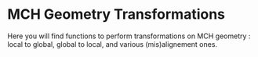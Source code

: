 <!-- doxy
\page refDetectorsMUONMCHGeometryTransformer MCH Geometry Transformations
/doxy -->

# MCH Geometry Transformations

Here you will find functions to perform transformations on MCH geometry : local
to global, global to local, and various (mis)alignement ones.
